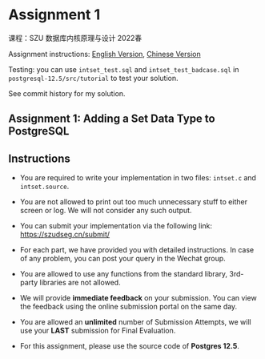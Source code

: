 # Assignment 1
课程：SZU 数据库内核原理与设计 2022春

Assignment instructions: [English Version](ass1-spec-eng.md), [Chinese Version](ass1-spec-zhcn.md)

Testing: you can use `intset_test.sql` and `intset_test_badcase.sql` in `postgresql-12.5/src/tutorial` to test your solution.

See commit history for my solution.

Assignment 1: Adding a Set Data Type to PostgreSQL
----------

Instructions
------------

- You are required to write your implementation in two files: `intset.c` and `intset.source`.

- You are not allowed to print out too much unnecessary stuff to either screen or log. We will not consider any such output.

- You can submit your implementation via the following link: https://szudseg.cn/submit/

- For each part, we have provided you with detailed instructions. In case of any problem, you can post your query in the Wechat group.

- You are allowed to use any functions from the standard library, 3rd-party libraries are not allowed.

- We will provide **immediate feedback** on your submission. You can view the feedback using the online submission portal on the same day.

- You are allowed an **unlimited** number of Submission Attempts, we will use your **LAST** submission for Final Evaluation. 

- For this assignment, please use the source code of **Postgres 12.5**.
